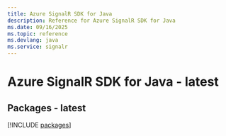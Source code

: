 ```yaml
---
title: Azure SignalR SDK for Java
description: Reference for Azure SignalR SDK for Java
ms.date: 09/16/2025
ms.topic: reference
ms.devlang: java
ms.service: signalr
---
```

# Azure SignalR SDK for Java - latest
## Packages - latest
[!INCLUDE [packages](signalr-index.md)]